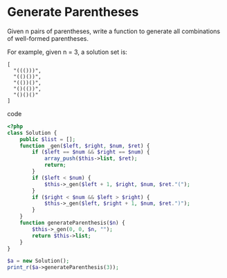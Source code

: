# Generate Parentheses
Given n pairs of parentheses, write a function to generate all combinations of well-formed parentheses.

For example, given n = 3, a solution set is:
```
[
  "((()))",
  "(()())",
  "(())()",
  "()(())",
  "()()()"
]
```
code
```php
<?php
class Solution {
    public $list = [];
    function _gen($left, $right, $num, $ret) {
        if ($left == $num && $right == $num) {
            array_push($this->list, $ret);
            return;
        }
        if ($left < $num) {
            $this->_gen($left + 1, $right, $num, $ret."(");
        }
        if ($right < $num && $left > $right) {
            $this->_gen($left, $right + 1, $num, $ret.")");
        }
    }
    function generateParenthesis($n) {
        $this->_gen(0, 0, $n, "");
        return $this->list;
    }
}

$a = new Solution();
print_r($a->generateParenthesis(3));
```

